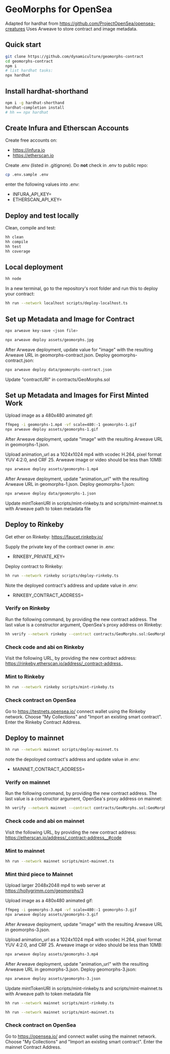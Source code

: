 # GeoMorphs for OpenSea

Adapted for hardhat from https://github.com/ProjectOpenSea/opensea-creatures Uses Arweave to store contract and image metadata.

## Quick start

```sh
git clone https://github.com/dynamiculture/geomorphs-contract
cd geomorphs-contract
npm i
# list hardhat tasks:
npx hardhat
```
## Install hardhat-shorthand
```sh
npm i -g hardhat-shorthand
hardhat-completion install
# hh == npx hardhat
```
## Create Infura and Etherscan Accounts
Create free accounts on:
* https://infura.io
* https://etherscan.io

Create .env (listed in .gitignore). Do **not** check in .env to public repo:
```sh
cp .env.sample .env
```
enter the following values into .env:
* INFURA_API_KEY=
* ETHERSCAN_API_KEY=

## Deploy and test locally

Clean, compile and test:
```sh
hh clean
hh compile
hh test
hh coverage
```
## Local deployment
```sh
hh node
```
In a new terminal, go to the repository's root folder and run this to
deploy your contract:

```sh
hh run --network localhost scripts/deploy-localhost.ts
```

## Set up Metadata and Image for Contract
```sh
npx arweave key-save <json file>

npx arweave deploy assets/geomorphs.jpg
```

After Arweave deployment, update value for "image" with the resulting Arweave URL in geomorphs-contract.json. Deploy geomorphs-contract.json:
```sh
npx arweave deploy data/geomorphs-contract.json
```

Update "contractURI" in contracts/GeoMorphs.sol

## Set up Metadata and Images for First Minted Work
Upload image as a 480x480 animated gif:
```sh
ffmpeg -i geomorphs-1.mp4 -vf scale=480:-1 geomorphs-1.gif
npx arweave deploy assets/geomorphs-1.gif
```

After Arweave deployment, update "image" with the resulting Arweave URL in geomorphs-1.json.

Upload animation_url as a 1024x1024 mp4 with vcodec H.264, pixel format YUV 4:2:0, and CRF 25. Arweave image or video should be less than 10MB:
```sh
npx arweave deploy assets/geomorphs-1.mp4
```

After Arweave deployment, update "animation_url" with the resulting Arweave URL in geomorphs-1.json. Deploy geomorphs-1.json:
```sh
npx arweave deploy data/geomorphs-1.json
```

Update mintTokenURI in scripts/mint-rinkeby.ts and scripts/mint-mainnet.ts with Arweave path to token metadata file

## Deploy to Rinkeby
Get ether on Rinkeby:
https://faucet.rinkeby.io/

Supply the private key of the contract owner in .env:
* RINKEBY_PRIVATE_KEY=

Deploy contract to Rinkeby:
```sh
hh run --network rinkeby scripts/deploy-rinkeby.ts
```
Note the deployed contract's address and update value in .env:
* RINKEBY_CONTRACT_ADDRESS=

### Verify on Rinkeby
Run the following command, by providing the new contract address. The last value is a constructor argument, OpenSea's proxy address on Rinkeby:
```sh
hh verify --network rinkeby --contract contracts/GeoMorphs.sol:GeoMorphs <contract-address> 0xf57b2c51ded3a29e6891aba85459d600256cf317
```
### Check code and abi on Rinkeby
Visit the following URL, by providing the new contract address:
https://rinkeby.etherscan.io/address/_contract-address_

### Mint to Rinkeby
```sh
hh run --network rinkeby scripts/mint-rinkeby.ts
```

### Check contract on OpenSea
Go to https://testnets.opensea.io/ connect wallet using the Rinkeby network. Choose "My Collections" and "Import an existing smart contract". Enter the Rinkeby Contract Address.

## Deploy to mainnet
```sh
hh run --network mainnet scripts/deploy-mainnet.ts
```

note the depoloyed contract's address and update value in .env:
* MAINNET_CONTRACT_ADDRESS=

### Verify on mainnet
Run the following command, by providing the new contract address. The last value is a constructor argument, OpenSea's proxy address on mainnet:
```sh
hh verify --network mainnet --contract contracts/GeoMorphs.sol:GeoMorphs <contract-address> 0xa5409ec958c83c3f309868babaca7c86dcb077c1
```
### Check code and abi on mainnet
Visit the following URL, by providing the new contract address:
https://etherscan.io/address/_contract-address__#code

### Mint to mainnet
```sh
hh run --network mainnet scripts/mint-mainnet.ts
```

### Mint third piece to Mainnet
Upload larger 2048x2048 mp4 to web server at https://hollygrimm.com/geomorphs/3

Upload image as a 480x480 animated gif:
```sh
ffmpeg -i geomorphs-3.mp4 -vf scale=480:-1 geomorphs-3.gif
npx arweave deploy assets/geomorphs-3.gif
```

After Arweave deployment, update "image" with the resulting Arweave URL in geomorphs-3.json.

Upload animation_url as a 1024x1024 mp4 with vcodec H.264, pixel format YUV 4:2:0, and CRF 25. Arweave image or video should be less than 10MB:
```sh
npx arweave deploy assets/geomorphs-3.mp4
```

After Arweave deployment, update "animation_url" with the resulting Arweave URL in geomorphs-3.json. Deploy geomorphs-3.json:
```sh
npx arweave deploy assets/geomorphs-3.json
```

Update mintTokenURI in scripts/mint-rinkeby.ts and scripts/mint-mainnet.ts with Arweave path to token metadata file
```sh
hh run --network mainnet scripts/mint-rinkeby.ts
```
```sh
hh run --network mainnet scripts/mint-mainnet.ts
```

### Check contract on OpenSea
Go to https://opensea.io/ and connect wallet using the mainnet network. Choose "My Collections" and "Import an existing smart contract". Enter the mainnet Contract Address.




